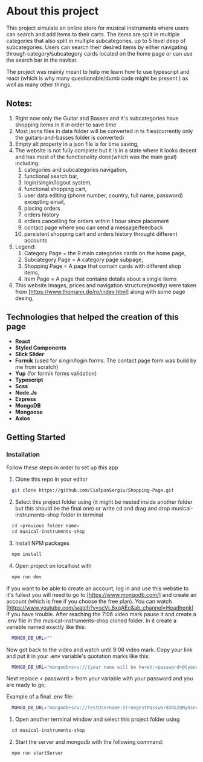 # About this project

This project simulate an online store for musical instruments where users can search and add items to their carts. The items are split in multiple categories that also split in multiple subcategories, up to 5 level deep of subcategories. Users can search their desired items by either navigating through category/subcategory cards located on the home page or can use the search bar in the navbar.

The project was mainly meant to help me learn how to use typescript and react (which is why many questionable/dumb code might be present ) as well as many other things.

## Notes:

1. Right now only the Guitar and Basses and it's subcategories have shopping items in it in order to save time
2. Most jsons files in data folder will be converted in ts files(currently only the guitars-and-basses folder is converted)
3. Empty alt property in a json file is for time saving,
4. The website is not fully complete but it is in a state where it looks decent and has most of the functionality done(which was the main goal) including:
   1. categories and subcategories navigation,
   2. functional search bar,
   3. login/singin/logout system,
   4. functional shopping cart,
   5. user data editing (phone number, country, full name, password) excepting email,
   6. placing orders
   7. orders history
   8. orders cancelling for orders within 1 hour since placement
   9. contact page where you can send a message/feedback
   10. persistent shopping cart and orders history throught different accounts
5. Legend:
   1. Category Page = the 9 main categories cards on the home page,
   2. Subcategory Page = A category page subpage,
   3. Shopping Page = A page that contain cards with different shop items,
   4. Item Page = A page that contains details about a single items
6. This website images, prices and navigation structure(mostly) were taken from [https://www.thomann.de/ro/index.html] along with some page desing,

## Technologies that helped the creation of this page

- **React**
- **Styled Components**
- **Slick Slider**
- **Formik** (used for singin/login forms. The contact page form was build by me from scratch)
- **Yup** (for formik forms validation)
- **Typescript**
- **Scss**
- **Node.Js**
- **Express**
- **MongoDB**
- **Mongoose**
- **Axios**

## Getting Started

### Installation

Follow these steps in order to set up this app

1. Clone this repo in your editor

```sh
  git clone https://github.com/CiolpanSergiu/Shopping-Page.git
```

2. Select this project folder using (it might be nested inside another folder but this should be the final one) or write cd and drag and drop musical-instruments-shop folder in terminal

```sh
  cd <previous folder name>
  cd musical-instruments-shop
```

3. Install NPM packages

```sh
  npm install
```

4. Open project on localhost with

```sh
  npm run dev
```

If you want to be able to create an account, log in and use this webstie to it's fullest you will need to go to
[https://www.mongodb.com/] and create an account (which is free if you choose the free plan). You can watch [https://www.youtube.com/watch?v=scVi_6xqAEc&ab_channel=Headhonk] if you have trouble. After reaching the 7:06 video mark pause it and create a .env file
in the musical-instruments-shop cloned folder. In it create a variable named exactly like this:

```sh
  MONGO_DB_URL=""
```

Now got back to the video and watch until 9:08 video mark. Copy your link and put it in your .env variable's quotation marks like this:

```sh
  MONGO_DB_URL="mongodb+srv://{your name will be here}:<password>@{your cluster name will be here}.aptr19m.mongodb.net/?retryWrites=true&w=majority"
```

Next replace < password > from your variable with your password and you are ready to go;

Example of a final .env file:

```sh
  MONGO_DB_URL="mongodb+srv://TestUsername:StrongestPassword3452@MyUsersDB.aptr19m.mongodb.net/?retryWrites=true&w=majority"
```

1. Open another terminal window and select this project folder using

```sh
  cd musical-instruments-shop
```

2. Start the server and mongodb with the following command:

```sh
  npm run startServer
```
